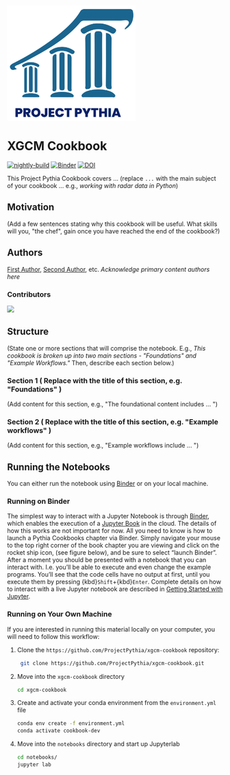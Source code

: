 <img src="thumbnail.png" alt="thumbnail" width="300"/>

# XGCM Cookbook

[![nightly-build](https://github.com/ProjectPythia/xgcm-cookbook/actions/workflows/nightly-build.yaml/badge.svg)](https://github.com/ProjectPythia/xgcm-cookbook/actions/workflows/nightly-build.yaml)
[![Binder](http://binder.mypythia.org/badge_logo.svg)](http://binder.mypythia.org/v2/gh/ProjectPythia/xgcm-cookbook/main?labpath=notebooks)
[![DOI](https://zenodo.org/badge/508004390.svg)](https://zenodo.org/badge/latestdoi/508004390)

This Project Pythia Cookbook covers ... (replace `...` with the main subject of your cookbook ... e.g., *working with radar data in Python*)

## Motivation

(Add a few sentences stating why this cookbook will be useful. What skills will you, "the chef", gain once you have reached the end of the cookbook?)

## Authors

[First Author](@first-author), [Second Author](@second-author), etc. *Acknowledge primary content authors here*

### Contributors

<a href="https://github.com/ProjectPythia/xgcm-cookbook/graphs/contributors">
  <img src="https://contrib.rocks/image?repo=ProjectPythia/xgcm-cookbook" />
</a>

## Structure
(State one or more sections that will comprise the notebook. E.g., *This cookbook is broken up into two main sections - "Foundations" and "Example Workflows."* Then, describe each section below.)

### Section 1 ( Replace with the title of this section, e.g. "Foundations" )
(Add content for this section, e.g., "The foundational content includes ... ")

### Section 2 ( Replace with the title of this section, e.g. "Example workflows" )
(Add content for this section, e.g., "Example workflows include ... ")

## Running the Notebooks
You can either run the notebook using [Binder](http://binder.mypythia.org) or on your local machine.

### Running on Binder

The simplest way to interact with a Jupyter Notebook is through
[Binder](http://binder.mypythia.org), which enables the execution of a
[Jupyter Book](https://jupyterbook.org) in the cloud. The details of how this works are not
important for now. All you need to know is how to launch a Pythia
Cookbooks chapter via Binder. Simply navigate your mouse to
the top right corner of the book chapter you are viewing and click
on the rocket ship icon, (see figure below), and be sure to select
“launch Binder”. After a moment you should be presented with a
notebook that you can interact with. I.e. you’ll be able to execute
and even change the example programs. You’ll see that the code cells
have no output at first, until you execute them by pressing
{kbd}`Shift`\+{kbd}`Enter`. Complete details on how to interact with
a live Jupyter notebook are described in [Getting Started with
Jupyter](https://foundations.projectpythia.org/foundations/getting-started-jupyter.html).

### Running on Your Own Machine
If you are interested in running this material locally on your computer, you will need to follow this workflow:

1. Clone the `https://github.com/ProjectPythia/xgcm-cookbook` repository:

   ```bash
    git clone https://github.com/ProjectPythia/xgcm-cookbook.git
    ```  
1. Move into the `xgcm-cookbook` directory
    ```bash
    cd xgcm-cookbook
    ```  
1. Create and activate your conda environment from the `environment.yml` file
    ```bash
    conda env create -f environment.yml
    conda activate cookbook-dev
    ```  
1.  Move into the `notebooks` directory and start up Jupyterlab
    ```bash
    cd notebooks/
    jupyter lab
    ```
